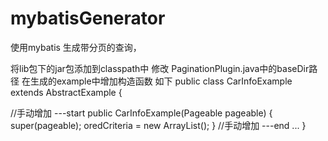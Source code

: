 # mybatisGenerator
使用mybatis 生成带分页的查询，

将lib包下的jar包添加到classpath中
修改 PaginationPlugin.java中的baseDir路径
在生成的example中增加构造函数
如下
public class CarInfoExample extends AbstractExample {
   
   //手动增加 ---start
    public CarInfoExample(Pageable pageable) {
		super(pageable);
		oredCriteria = new ArrayList<Criteria>();
	}
	//手动增加 ---end
...
}



